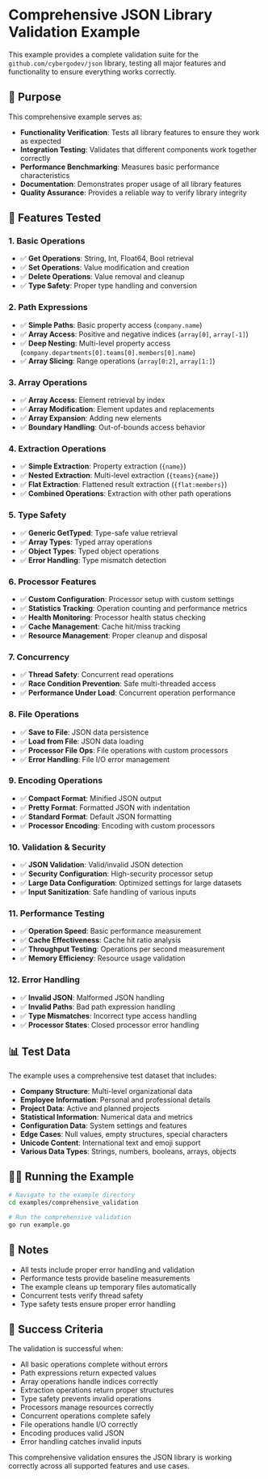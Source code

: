 # Comprehensive JSON Library Validation Example

This example provides a complete validation suite for the `github.com/cybergodev/json` library, testing all major features and functionality to ensure everything works correctly.

## 🎯 Purpose

This comprehensive example serves as:
- **Functionality Verification**: Tests all library features to ensure they work as expected
- **Integration Testing**: Validates that different components work together correctly
- **Performance Benchmarking**: Measures basic performance characteristics
- **Documentation**: Demonstrates proper usage of all library features
- **Quality Assurance**: Provides a reliable way to verify library integrity

## 🚀 Features Tested

### 1. Basic Operations
- ✅ **Get Operations**: String, Int, Float64, Bool retrieval
- ✅ **Set Operations**: Value modification and creation
- ✅ **Delete Operations**: Value removal and cleanup
- ✅ **Type Safety**: Proper type handling and conversion

### 2. Path Expressions
- ✅ **Simple Paths**: Basic property access (`company.name`)
- ✅ **Array Access**: Positive and negative indices (`array[0]`, `array[-1]`)
- ✅ **Deep Nesting**: Multi-level property access (`company.departments[0].teams[0].members[0].name`)
- ✅ **Array Slicing**: Range operations (`array[0:2]`, `array[1:]`)

### 3. Array Operations
- ✅ **Array Access**: Element retrieval by index
- ✅ **Array Modification**: Element updates and replacements
- ✅ **Array Expansion**: Adding new elements
- ✅ **Boundary Handling**: Out-of-bounds access behavior

### 4. Extraction Operations
- ✅ **Simple Extraction**: Property extraction (`{name}`)
- ✅ **Nested Extraction**: Multi-level extraction (`{teams}{name}`)
- ✅ **Flat Extraction**: Flattened result extraction (`{flat:members}`)
- ✅ **Combined Operations**: Extraction with other path operations

### 5. Type Safety
- ✅ **Generic GetTyped**: Type-safe value retrieval
- ✅ **Array Types**: Typed array operations
- ✅ **Object Types**: Typed object operations
- ✅ **Error Handling**: Type mismatch detection

### 6. Processor Features
- ✅ **Custom Configuration**: Processor setup with custom settings
- ✅ **Statistics Tracking**: Operation counting and performance metrics
- ✅ **Health Monitoring**: Processor health status checking
- ✅ **Cache Management**: Cache hit/miss tracking
- ✅ **Resource Management**: Proper cleanup and disposal

### 7. Concurrency
- ✅ **Thread Safety**: Concurrent read operations
- ✅ **Race Condition Prevention**: Safe multi-threaded access
- ✅ **Performance Under Load**: Concurrent operation performance

### 8. File Operations
- ✅ **Save to File**: JSON data persistence
- ✅ **Load from File**: JSON data loading
- ✅ **Processor File Ops**: File operations with custom processors
- ✅ **Error Handling**: File I/O error management

### 9. Encoding Operations
- ✅ **Compact Format**: Minified JSON output
- ✅ **Pretty Format**: Formatted JSON with indentation
- ✅ **Standard Format**: Default JSON formatting
- ✅ **Processor Encoding**: Encoding with custom processors

### 10. Validation & Security
- ✅ **JSON Validation**: Valid/invalid JSON detection
- ✅ **Security Configuration**: High-security processor setup
- ✅ **Large Data Configuration**: Optimized settings for large datasets
- ✅ **Input Sanitization**: Safe handling of various inputs

### 11. Performance Testing
- ✅ **Operation Speed**: Basic performance measurement
- ✅ **Cache Effectiveness**: Cache hit ratio analysis
- ✅ **Throughput Testing**: Operations per second measurement
- ✅ **Memory Efficiency**: Resource usage validation

### 12. Error Handling
- ✅ **Invalid JSON**: Malformed JSON handling
- ✅ **Invalid Paths**: Bad path expression handling
- ✅ **Type Mismatches**: Incorrect type access handling
- ✅ **Processor States**: Closed processor error handling

## 📊 Test Data

The example uses a comprehensive test dataset that includes:

- **Company Structure**: Multi-level organizational data
- **Employee Information**: Personal and professional details
- **Project Data**: Active and planned projects
- **Statistical Information**: Numerical data and metrics
- **Configuration Data**: System settings and features
- **Edge Cases**: Null values, empty structures, special characters
- **Unicode Content**: International text and emoji support
- **Various Data Types**: Strings, numbers, booleans, arrays, objects

## 🏃‍♂️ Running the Example

```bash
# Navigate to the example directory
cd examples/comprehensive_validation

# Run the comprehensive validation
go run example.go
```

## 📝 Notes

- All tests include proper error handling and validation
- Performance tests provide baseline measurements
- The example cleans up temporary files automatically
- Concurrent tests verify thread safety
- Type safety tests ensure proper error handling

## 🎯 Success Criteria

The validation is successful when:
- All basic operations complete without errors
- Path expressions return expected values
- Array operations handle indices correctly
- Extraction operations return proper structures
- Type safety prevents invalid operations
- Processors manage resources correctly
- Concurrent operations complete safely
- File operations handle I/O correctly
- Encoding produces valid JSON
- Error handling catches invalid inputs

This comprehensive validation ensures the JSON library is working correctly across all supported features and use cases.
